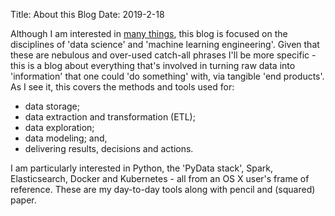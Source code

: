 Title: About this Blog
Date: 2019-2-18

Although I am interested in [many things]({filename}about_me.md), this blog is focused on the disciplines of 'data science' and 'machine learning engineering'. Given that these are nebulous and over-used catch-all phrases I'll be more specific - this is a blog about everything that's involved in turning raw data into 'information' that one could 'do something' with, via tangible 'end products'. As I see it, this covers the methods and tools used for:

* data storage;
* data extraction and transformation (ETL);
* data exploration;
* data modeling; and,
* delivering results, decisions and actions.

I am particularly interested in Python, the 'PyData stack', Spark, Elasticsearch, Docker and Kubernetes - all from an OS X user's frame of reference. These are my day-to-day tools along with pencil and (squared) paper.
